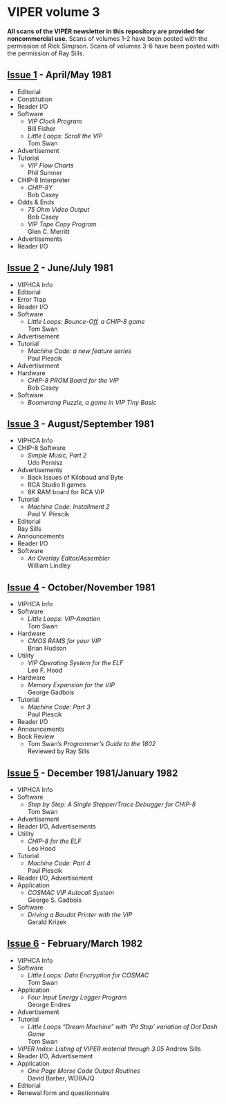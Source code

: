 # VIPER volume 3

**All scans of the VIPER newsletter in this repository are provided for
noncommercial use.** Scans of volumes 1-2 have been posted with the permission
of Rick Simpson. Scans of volumes 3-6 have been posted with the permission of
Ray Sills.

## [Issue 1](issue1.pdf) - April/May 1981

- Editorial
- Constitution
- Reader I/O
- Software
    + *VIP Clock Program*  
      Bill Fisher
    + *Little Loops: Scroll the VIP*  
      Tom Swan
- Advertisement
- Tutorial
    + *VIP Flow Charts*  
      Phil Sumner
- CHIP-8 Interpreter
    + *CHIP-8Y*  
      Bob Casey
- Odds & Ends
    + *75 Ohm Video Output*  
      Bob Casey
    + *VIP Tape Copy Program*  
      Glen C. Merritt
- Advertisements
- Reader I/O

## [Issue 2](issue2.pdf) - June/July 1981

- VIPHCA Info
- Editorial
- Error Trap
- Reader I/O
- Software
    + *Little Loops: Bounce-Off, a CHIP-8 game*  
      Tom Swan
- Advertisement
- Tutorial
    + *Machine Code: a new feature series*  
      Paul Piescik
- Advertisement
- Hardware
    + *CHIP-8 PROM Board for the VIP*  
      Bob Casey
- Software
    + *Boomerang Puzzle, a game in VIP Tiny Basic*

## [Issue 3](issue3.pdf) - August/September 1981

- VIPHCA Info
- CHIP-8 Software
    + *Simple Music, Part 2*  
      Udo Pernisz
- Advertisements
    + Back Issues of Kilobaud and Byte
    + RCA Studio II games
    + 8K RAM board for RCA VIP
- Tutorial
    + *Machine Code: Installment 2*  
      Paul V. Piescik
- Editorial  
  Ray Sills
- Announcements
- Reader I/O
- Software
    + *An Overlay Editor/Assembler*  
      William Lindley

## [Issue 4](issue4.pdf) - October/November 1981

- VIPHCA Info
- Software
  + *Little Loops: VIP-Amation*  
    Tom Swan
- Hardware
  + *CMOS RAMS for your VIP*  
    Brian Hudson
- Utility
  + *VIP Operating System for the ELF*  
    Leo F. Hood
- Hardware
  + *Memory Expansion for the VIP*  
    George Gadbois
- Tutorial
  + *Machine Code: Part 3*  
    Paul Piescik
- Reader I/O
- Announcements
- Book Review
  + Tom Swan’s *Programmer’s Guide to the 1802*  
    Reviewed by Ray Sills

## [Issue 5](issue5.pdf) - December 1981/January 1982

- VIPHCA Info
- Software
  + *Step by Step: A Single Stepper/Trace Debugger for CHIP-8*  
    Tom Swan
- Advertisement
- Reader I/O, Advertisements
- Utility
  + *CHIP-8 for the ELF*  
    Leo Hood
- Tutorial
  + *Machine Code: Part 4*  
    Paul Piescik
- Reader I/O, Advertisement
- Application
  + *COSMAC VIP Autocall System*  
    George S. Gadbois
- Software
  + *Driving a Baudot Printer with the VIP*  
    Gerald Krizek

## [Issue 6](issue6.pdf) - February/March 1982

- VIPHCA Info
- Software
  + *Little Loops: Data Encryption for COSMAC*  
    Tom Swan
- Application
  + *Four Input Energy Logger Program*  
    George Endres
- Advertisement
- Tutorial
  + *Little Loops “Dream Machine” with ‘Pit Stop’ variation of Dot Dash Game*  
    Tom Swan
- *VIPER Index: Listing of VIPER material through 3.05* 
  Andrew Sills
- Reader I/O, Advertisement
- Application
  + *One Page Morse Code Output Routines*  
    David Barber, WD8AJQ
- Editorial
- Renewal form and questionnaire
